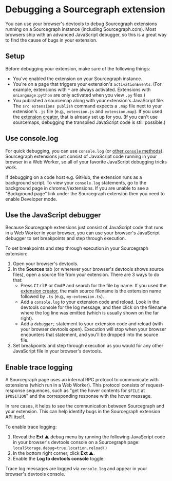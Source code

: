 # Debugging a Sourcegraph extension

You can use your browser's devtools to debug Sourcegraph extensions running on a Sourcegraph instance (including Sourcegraph.com). Most browsers ship with an advanced JavaScript debugger, so this is a great way to find the cause of bugs in your extension.

## Setup

Before debugging your extension, make sure of the following things:

- You've enabled the extension on your Sourcegraph instance.
- You're on a page that triggers your extension's `activationEvents`. (For example, extensions with `*` are always activated. Extensions with `onLanguage:python` are only activated when you view `.py` files.)
- You published a sourcemap along with your extension's JavaScript file. The `src extensions publish` command expects a `.map` file next to your extension's `.js` file (e.g., `extension.js` and `extension.map`). If you used the [extension creator](https://github.com/sourcegraph/create-extension), that is already set up for you. (If you can't use sourcemaps, debugging the transpiled JavaScript code is still possible.)

## Use console.log

For quick debugging, you can use `console.log` (or [other `console` methods](https://developer.mozilla.org/en-US/docs/Web/API/console)). Sourcegraph extensions just consist of JavaScript code running in your browser in a Web Worker, so all of your favorite JavaScript debugging tricks work.

If debugging on a code host e.g. GitHub, the extension runs as a background script. To view your `console.log` statements, go to the background page in chrome://extensions. If you are unable to see a "Background page" link under the Sourcegraph extension then you need to enable Developer mode.

## Use the JavaScript debugger

Because Sourcegraph extensions just consist of JavaScript code that runs in a Web Worker in your browser, you can use your browser's JavaScript debugger to set breakpoints and step through execution.

To set breakpoints and step through execution in your Sourcegraph extension:

1. Open your browser's devtools.
1. In the **Sources** tab (or wherever your browser's devtools shows source files), open a source file from your extension. There are 3 ways to do that:
   - Press <kbd>Ctrl</kbd><kbd>P</kbd> or <kbd>Cmd</kbd><kbd>P</kbd> and search for the file by name. If you used the [extension creator](https://github.com/sourcegraph/create-extension), the main source filename is the extension name followed by `.ts` (e.g., `my-extension.ts`).
   - Add a `console.log` to your extension code and reload. Look in the devtools console for the log message, and then click on the filename where the log line was emitted (which is usually shown on the far right).
   - Add a `debugger;` statement to your extension code and reload (with your browser devtools open). Execution will stop when your browser encounters that statement, and you'll be dropped into the source file.
1. Set breakpoints and step through execution as you would for any other JavaScript file in your browser's devtools.

## Enable trace logging

A Sourcegraph page uses an internal RPC protocol to communicate with extensions (which run in a Web Worker). This protocol consists of request-response sequences, such as "get the hover contents for `$FILE` at `$POSITION`" and the corresponding response with the hover message.

In rare cases, it helps to see the communication between Sourcegraph and your extension. This can help identify bugs in the Sourcegraph extension API itself.

To enable trace logging:

1. Reveal the **Ext ▲** debug menu by running the following JavaScript code in your browser's devtools console on a Sourcegraph page: `localStorage.debug=true;location.reload()`
1. In the bottom right corner, click **Ext ▲**.
1. Enable the **Log to devtools console** toggle.

Trace log messages are logged via `console.log` and appear in your browser's devtools console.

